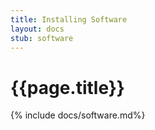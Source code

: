 ```yaml
---
title: Installing Software
layout: docs 
stub: software
---
```


# {{page.title}}

{% include docs/software.md%}
